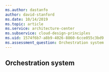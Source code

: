 ```yaml
---
ms.author: dastanfo
author: david-stanford
ms.date: 10/14/2019
ms.topic: article
ms.service: architecture-center
ms.subservice: cloud-design-principles
ms.uid: 1574f6b7-a8b9-4026-8860-6cce055c3bd9
ms.assessment_question: Orchestration system
---
```

## Orchestration system



